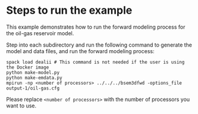 # Steps to run the example

This example demonstrates how to run the forward modeling process for the
oil-gas reservoir model.

Step into each subdirectory and run the following command to generate the model
and data files, and run the forward modeling process:

```shell
spack load dealii # This command is not needed if the user is using the Docker image
python make-model.py
python make-emdata.py
mpirun -np <number of processors> ../../../bsem3dfwd -options_file output-1/oil-gas.cfg
```

Please replace `<number of processors>` with the number of processors you want to use.
